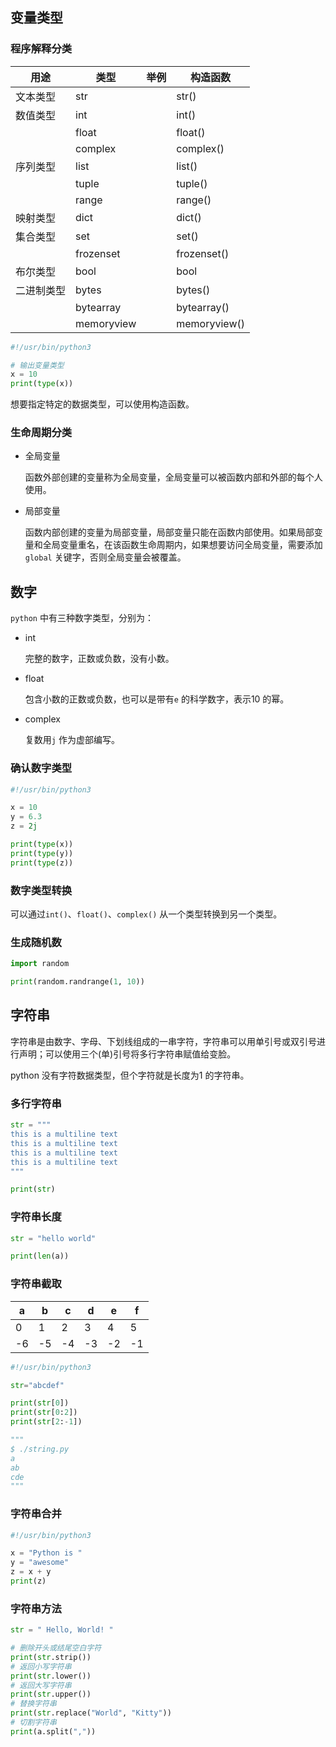 ## 变量类型

### 程序解释分类

| 用途       | 类型       | 举例 | 构造函数     |
| ---------- | ---------- | ---- | ------------ |
| 文本类型   | str        |      | str()        |
| 数值类型   | int        |      | int()        |
|            | float      |      | float()      |
|            | complex    |      | complex()    |
| 序列类型   | list       |      | list()       |
|            | tuple      |      | tuple()      |
|            | range      |      | range()      |
| 映射类型   | dict       |      | dict()       |
| 集合类型   | set        |      | set()        |
|            | frozenset  |      | frozenset()  |
| 布尔类型   | bool       |      | bool         |
| 二进制类型 | bytes      |      | bytes()      |
|            | bytearray  |      | bytearray()  |
|            | memoryview |      | memoryview() |



```python
#!/usr/bin/python3

# 输出变量类型
x = 10
print(type(x))
```

想要指定特定的数据类型，可以使用构造函数。



### 生命周期分类

* 全局变量

  函数外部创建的变量称为全局变量，全局变量可以被函数内部和外部的每个人使用。

* 局部变量

  函数内部创建的变量为局部变量，局部变量只能在函数内部使用。如果局部变量和全局变量重名，在该函数生命周期内，如果想要访问全局变量，需要添加`global` 关键字，否则全局变量会被覆盖。



## 数字

`python` 中有三种数字类型，分别为：

* int

  完整的数字，正数或负数，没有小数。

* float

  包含小数的正数或负数，也可以是带有`e` 的科学数字，表示10 的幂。

* complex

  复数用`j` 作为虚部编写。



###  确认数字类型

```python
#!/usr/bin/python3

x = 10
y = 6.3
z = 2j

print(type(x))
print(type(y))
print(type(z))
```

### 数字类型转换

可以通过`int()`、`float()`、`complex()` 从一个类型转换到另一个类型。

### 生成随机数

```python
import random

print(random.randrange(1, 10))
```



## 字符串

字符串是由数字、字母、下划线组成的一串字符，字符串可以用单引号或双引号进行声明；可以使用三个(单)引号将多行字符串赋值给变脸。

python 没有字符数据类型，但个字符就是长度为1 的字符串。

### 多行字符串

```python
str = """
this is a multiline text
this is a multiline text
this is a multiline text
this is a multiline text
"""

print(str)
```

### 字符串长度

```python
str = "hello world"

print(len(a))
```

### 字符串截取

| a    | b    | c    | d    | e    | f    |
| ---- | ---- | ---- | ---- | ---- | ---- |
| 0    | 1    | 2    | 3    | 4    | 5    |
| -6   | -5   | -4   | -3   | -2   | -1   |

```python
#!/usr/bin/python3

str="abcdef"

print(str[0])
print(str[0:2])
print(str[2:-1])

"""
$ ./string.py 
a
ab
cde
"""
```

### 字符串合并

```python
#!/usr/bin/python3

x = "Python is "
y = "awesome"
z = x + y
print(z)
```

### 字符串方法

```python
str = " Hello, World! "

# 删除开头或结尾空白字符
print(str.strip())
# 返回小写字符串
print(str.lower())
# 返回大写字符串
print(str.upper())
# 替换字符串
print(str.replace("World", "Kitty"))
# 切割字符串
print(a.split(","))
```



